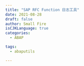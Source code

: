 ```yaml
---
title: "SAP RFC Function 日志工具"
date: 2021-08-28
draft: false
author: Small Fire
isCJKLanguage: true
categories: 
  - ABAP

tags: 
  - abaputils

---
```




